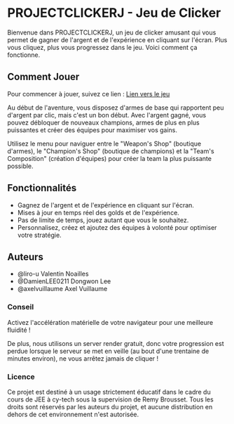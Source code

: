 # PROJECTCLICKERJ - Jeu de Clicker

Bienvenue dans PROJECTCLICKERJ, un jeu de clicker amusant qui vous permet de gagner de l'argent et de l'expérience en cliquant sur l'écran. Plus vous cliquez, plus vous progressez dans le jeu. Voici comment ça fonctionne.

## Comment Jouer

Pour commencer à jouer, suivez ce lien : [Lien vers le jeu](https://projectclickerj.onrender.com/)

Au début de l'aventure, vous disposez d'armes de base qui rapportent peu d'argent par clic, mais c'est un bon début. Avec l'argent gagné, vous pouvez débloquer de nouveaux champions, armes de plus en plus puissantes et créer des équipes pour maximiser vos gains.

Utilisez le menu pour naviguer entre le "Weapon's Shop" (boutique d'armes), le "Champion's Shop" (boutique de champions) et la "Team's Composition" (création d'équipes) pour créer la team la plus puissante possible.


## Fonctionnalités

- Gagnez de l'argent et de l'expérience en cliquant sur l'écran.
- Mises à jour en temps réel des golds et de l'expérience.
- Pas de limite de temps, jouez autant que vous le souhaitez.
- Personnalisez, créez et ajoutez des équipes à volonté pour optimiser votre stratégie.

## Auteurs
- @liro-u Valentin Noailles
- @DamienLEE0211 Dongwon Lee
- @axelvuillaume Axel Vuillaume

### Conseil

Activez l'accélération matérielle de votre navigateur pour une meilleure fluidité !

De plus, nous utilisons un server render gratuit, donc votre progression est perdue lorsque le serveur se met en veille (au bout d'une trentaine de minutes environ), ne vous arrêtez jamais de cliquer !

### Licence

Ce projet est destiné à un usage strictement éducatif dans le cadre du cours de JEE à cy-tech sous la supervision de Remy Brousset. Tous les droits sont réservés par les auteurs du projet, et aucune distribution en dehors de cet environnement n'est autorisée.


